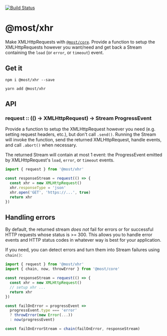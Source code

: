 [![Build Status](https://travis-ci.org/briancavalier/most-xhr.svg?branch=master)](https://travis-ci.org/briancavalier/most-xhr)

# @most/xhr

Make XMLHttpRequests with [`@most/core`](http://mostcore.readthedocs.io/en/latest/).  Provide a function to setup the XMLHttpRequests however you want/need and get back a Stream containing the `load` (or `error`, or `timeout`) event.

## Get it

`npm i @most/xhr --save`

`yarn add @most/xhr`

## API

### request :: (() &rarr; XMLHttpRequest) &rarr; Stream ProgressEvent

Provide a function to setup the XMLHttpRequest however you need (e.g. setting request headers, etc.), but don't call `.send()`. Running the Stream will invoke the function, send the returned XMLHttpRequest, handle events, and call `.abort()` when necessary.

The returned Stream will contain at most 1 event: the ProgressEvent emitted by XMLHttpRequest's `load`, `error`, or `timeout` events.

```js
import { request } from '@most/xhr'

const responseStream = request(() => {
  const xhr = new XMLHttpRequest()
  xhr.responseType = 'json'
  xhr.open('GET', 'https://...', true)
  return xhr
})
```

## Handling errors

By default, the returned stream _does not_ fail for errors or for successful HTTP requests whose status is >= 300.  This allows you to handle error events and HTTP status codes in whatever way is best for your application.

If you need, you can detect errors and turn them into Stream failures using `chain()`:

```js
import { request } from '@most/xhr'
import { chain, now, throwError } from '@most/core'

const responseStream = request(() => {
  const xhr = new XMLHttpRequest()
  // setup xhr ...
  return xhr
})

const failOnError = progressEvent =>
  progressEvent.type === 'error'
  ? throwError(new Error(...))
  : now(progressEvent)

const failOnErrorStream = chain(failOnError, responseStream)
```
